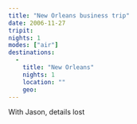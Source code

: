 ```yaml
---
title: "New Orleans business trip"
date: 2006-11-27
tripit:
nights: 1
modes: ["air"]
destinations:
  -
    title: "New Orleans"
    nights: 1
    location: ""
    geo:
---
```


With Jason, details lost
